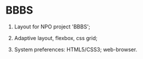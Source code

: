 # BBBS

1. Layout for NPO project 'BBBS';

2. Adaptive layout, flexbox, css grid;

3. System preferences: HTML5/CSS3; web-browser.
